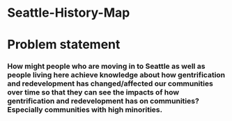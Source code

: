 # Seattle-History-Map


# Problem statement
### How might people who are moving in to Seattle as well as people living here achieve knowledge about how gentrification and redevelopment has changed/affected our communities over time so that they can see the impacts of how gentrification and redevelopment has on communities? Especially communities with high minorities.